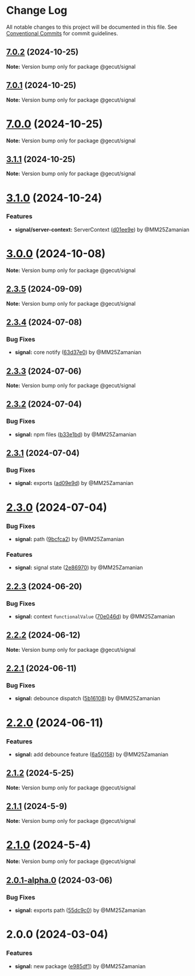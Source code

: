 # Change Log

All notable changes to this project will be documented in this file.
See [Conventional Commits](https://conventionalcommits.org) for commit guidelines.

## [7.0.2](https://github.com/gecut/hybrid-core/compare/@gecut/signal@7.0.1...@gecut/signal@7.0.2) (2024-10-25)

**Note:** Version bump only for package @gecut/signal

## [7.0.1](https://github.com/gecut/hybrid-core/compare/@gecut/signal@7.0.0...@gecut/signal@7.0.1) (2024-10-25)

**Note:** Version bump only for package @gecut/signal

# [7.0.0](https://github.com/gecut/hybrid-core/compare/@gecut/signal@3.1.1...@gecut/signal@7.0.0) (2024-10-25)

**Note:** Version bump only for package @gecut/signal

## [3.1.1](https://github.com/gecut/hybrid-core/compare/@gecut/signal@3.0.0...@gecut/signal@3.1.1) (2024-10-25)

**Note:** Version bump only for package @gecut/signal

# [3.1.0](https://github.com/gecut/hybrid-core/compare/@gecut/signal@3.0.0...@gecut/signal@3.1.0) (2024-10-24)

### Features

- **signal/server-context:** ServerContext ([d01ee9e](https://github.com/gecut/hybrid-core/commit/d01ee9e039c6b10ca37e2e717c9a2c08fe1abee8)) by @MM25Zamanian

# [3.0.0](https://github.com/gecut/hybrid-core/compare/@gecut/signal@2.3.5...@gecut/signal@3.0.0) (2024-10-08)

**Note:** Version bump only for package @gecut/signal

## [2.3.5](https://github.com/gecut/hybrid-core/compare/@gecut/signal@2.3.4...@gecut/signal@2.3.5) (2024-09-09)

**Note:** Version bump only for package @gecut/signal

## [2.3.4](https://github.com/gecut/hybrid-core/compare/@gecut/signal@2.3.3...@gecut/signal@2.3.4) (2024-07-08)

### Bug Fixes

- **signal:** core notify ([63d37e0](https://github.com/gecut/hybrid-core/commit/63d37e0b9a29a86c13357bc5c9807e89f865db00)) by @MM25Zamanian

## [2.3.3](https://github.com/gecut/hybrid-core/compare/@gecut/signal@2.3.2...@gecut/signal@2.3.3) (2024-07-06)

**Note:** Version bump only for package @gecut/signal

## [2.3.2](https://github.com/gecut/hybrid-core/compare/@gecut/signal@2.3.1...@gecut/signal@2.3.2) (2024-07-04)

### Bug Fixes

- **signal:** npm files ([b33e1bd](https://github.com/gecut/hybrid-core/commit/b33e1bd6fa96523f5e7525a8df947342e94fa405)) by @MM25Zamanian

## [2.3.1](https://github.com/gecut/hybrid-core/compare/@gecut/signal@2.3.0...@gecut/signal@2.3.1) (2024-07-04)

### Bug Fixes

- **signal:** exports ([ad09e9d](https://github.com/gecut/hybrid-core/commit/ad09e9d7681a82a89e5e178d144bf44b857b13c2)) by @MM25Zamanian

# [2.3.0](https://github.com/gecut/hybrid-core/compare/@gecut/signal@2.2.3...@gecut/signal@2.3.0) (2024-07-04)

### Bug Fixes

- **signal:** path ([9bcfca2](https://github.com/gecut/hybrid-core/commit/9bcfca2dc618024a0ab260ab4c8a3c24360c29bd)) by @MM25Zamanian

### Features

- **signal:** signal state ([2e86970](https://github.com/gecut/hybrid-core/commit/2e86970da56af295ff31bc5ab1e0fbd2f02f89fe)) by @MM25Zamanian

## [2.2.3](https://github.com/gecut/hybrid-core/compare/@gecut/signal@2.2.2...@gecut/signal@2.2.3) (2024-06-20)

### Bug Fixes

- **signal:** context `functionalValue` ([70e046d](https://github.com/gecut/hybrid-core/commit/70e046d3620f26eedddec78d5b58cfd8062d9288)) by @MM25Zamanian

## [2.2.2](https://github.com/gecut/hybrid-core/compare/@gecut/signal@2.2.1...@gecut/signal@2.2.2) (2024-06-12)

**Note:** Version bump only for package @gecut/signal

## [2.2.1](https://github.com/gecut/hybrid-core/compare/@gecut/signal@2.2.0...@gecut/signal@2.2.1) (2024-06-11)

### Bug Fixes

- **signal:** debounce dispatch ([5b16108](https://github.com/gecut/hybrid-core/commit/5b1610870fc2182d9bc584f8b1953f323ebb5f04)) by @MM25Zamanian

# [2.2.0](https://github.com/gecut/hybrid-core/compare/@gecut/signal@2.1.2...@gecut/signal@2.2.0) (2024-06-11)

### Features

- **signal:** add debounce feature ([6a50158](https://github.com/gecut/hybrid-core/commit/6a50158b8b3c814ac449db9d22d5cb5dc7c1c97a)) by @MM25Zamanian

## [2.1.2](https://github.com/gecut/hybrid-core/compare/@gecut/signal@2.1.1...@gecut/signal@2.1.2) (2024-5-25)

**Note:** Version bump only for package @gecut/signal

## [2.1.1](https://github.com/gecut/hybrid-core/compare/@gecut/signal@2.1.0...@gecut/signal@2.1.1) (2024-5-9)

**Note:** Version bump only for package @gecut/signal

# [2.1.0](https://github.com/gecut/hybrid-core/compare/@gecut/signal@2.0.1-alpha.0...@gecut/signal@2.1.0) (2024-5-4)

**Note:** Version bump only for package @gecut/signal

## [2.0.1-alpha.0](https://github.com/gecut/hybrid-core/compare/@gecut/signal@2.0.0...@gecut/signal@2.0.1-alpha.0) (2024-03-06)

### Bug Fixes

- **signal:** exports path ([55dc9c0](https://github.com/gecut/hybrid-core/commit/55dc9c081cd266958c5e60aed84278c8024064ed)) by @MM25Zamanian

# 2.0.0 (2024-03-04)

### Features

- **signal:** new package ([e985df1](https://github.com/gecut/hybrid-core/commit/e985df19c9736b7a9f404ba63c88ba941df7c01b)) by @MM25Zamanian
